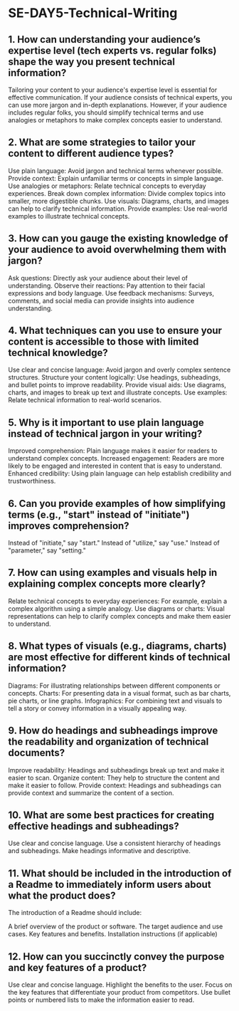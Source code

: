 # SE-DAY5-Technical-Writing
## 1. How can understanding your audience’s expertise level (tech experts vs. regular folks) shape the way you present technical information?
Tailoring your content to your audience's expertise level is essential for effective communication. If your audience consists of technical experts, you can use more jargon and in-depth explanations. However, if your audience includes regular folks, you should simplify technical terms and use analogies or metaphors to make complex concepts easier to understand.

## 2. What are some strategies to tailor your content to different audience types?
Use plain language: Avoid jargon and technical terms whenever possible.
Provide context: Explain unfamiliar terms or concepts in simple language.
Use analogies or metaphors: Relate technical concepts to everyday experiences.
Break down complex information: Divide complex topics into smaller, more digestible chunks.
Use visuals: Diagrams, charts, and images can help to clarify technical information.
Provide examples: Use real-world examples to illustrate technical concepts.

## 3. How can you gauge the existing knowledge of your audience to avoid overwhelming them with jargon?
Ask questions: Directly ask your audience about their level of understanding.
Observe their reactions: Pay attention to their facial expressions and body language.
Use feedback mechanisms: Surveys, comments, and social media can provide insights into audience understanding.

## 4. What techniques can you use to ensure your content is accessible to those with limited technical knowledge?
Use clear and concise language: Avoid jargon and overly complex sentence structures.
Structure your content logically: Use headings, subheadings, and bullet points to improve readability.
Provide visual aids: Use diagrams, charts, and images to break up text and illustrate concepts.
Use examples: Relate technical information to real-world scenarios.

## 5. Why is it important to use plain language instead of technical jargon in your writing?
Improved comprehension: Plain language makes it easier for readers to understand complex concepts.
Increased engagement: Readers are more likely to be engaged and interested in content that is easy to understand.
Enhanced credibility: Using plain language can help establish credibility and trustworthiness.

## 6. Can you provide examples of how simplifying terms (e.g., "start" instead of "initiate") improves comprehension?
Instead of "initiate," say "start."
Instead of "utilize," say "use."
Instead of "parameter," say "setting."

## 7. How can using examples and visuals help in explaining complex concepts more clearly?
Relate technical concepts to everyday experiences: For example, explain a complex algorithm using a simple analogy.
Use diagrams or charts: Visual representations can help to clarify complex concepts and make them easier to understand.

## 8. What types of visuals (e.g., diagrams, charts) are most effective for different kinds of technical information?
Diagrams: For illustrating relationships between different components or concepts.
Charts: For presenting data in a visual format, such as bar charts, pie charts, or line graphs.
Infographics: For combining text and visuals to tell a story or convey information in a visually appealing way.

## 9. How do headings and subheadings improve the readability and organization of technical documents?
Improve readability: Headings and subheadings break up text and make it easier to scan.
Organize content: They help to structure the content and make it easier to follow.
Provide context: Headings and subheadings can provide context and summarize the content of a section.

## 10. What are some best practices for creating effective headings and subheadings?
Use clear and concise language.
Use a consistent hierarchy of headings and subheadings.
Make headings informative and descriptive.

## 11. What should be included in the introduction of a Readme to immediately inform users about what the product does?
The introduction of a Readme should include:

A brief overview of the product or software.
The target audience and use cases.
Key features and benefits.
Installation instructions (if applicable)

## 12. How can you succinctly convey the purpose and key features of a product?
Use clear and concise language.
Highlight the benefits to the user.
Focus on the key features that differentiate your product from competitors.
Use bullet points or numbered lists to make the information easier to read.
